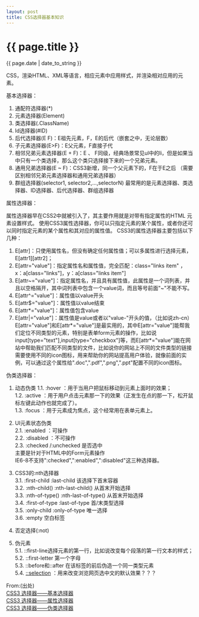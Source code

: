 ```yaml
---
layout: post
title: CSS选择器基本知识
---
```


{{ page.title }}
================
<p class="meta">{{ page.date | date_to_string }}</p>



CSS，渲染HTML、XML等语言，相应元素中应用样式，并渲染相对应用的元素。

基本选择器：
	
1. 通配符选择器(*)
2. 元素选择器(Element)
3. 类选择器(.ClassName)
4. Id选择器(#ID)
5. 后代选择器(E F)：E祖先元素，F，E的后代（嵌套之中，无论层数）
6. 子元素选择器(E>F)：E父元素，F直接子代
7. 相邻兄弟元素选择器(E + F)：E 、 F同级，经典场景常见ul中的li，但是如果当中只有一个类选择，那么这个类只选择接下来的一个兄弟元素。
8. 通用兄弟选择器(E ~ F)：CSS3新增，同一个父元素下的，F在于E之后
（需要区别相邻兄弟元素选择器和通用兄弟选择器）
9. 群组选择器(selector1, selector2,…,selectorN)
最常用的是元素选择器、类选择器、ID选择器、后代选择器、群组选择器

属性选择器：
	
属性选择器早在CSS2中就被引入了，其主要作用就是对带有指定属性的HTML 元素设置样式。
使用CSS3属性选择器，你可以只指定元素的某个属性，或者你还可以同时指定元素的某个属性和其对应的属性值。
CSS3的属性选择器主要包括以下几种：
1. E[attr]：只使用属性名，但没有确定任何属性值；可以多属性进行选择元素，E[attr1][attr2]；
2. E[attr="value"]：指定属性名和属性值，完全匹配：class="links item" ，x：a[class="links"]，y：a[class="links item"]
3. E[attr~="value"]：指定属性名，并且具有属性值，此属性是一个词列表，并且以空格隔开，其中词列表中包含一个value词，而且等号前面"~"不能不写。
4. E[attr^="value"]：属性值以value开头
5. E[attr$="value"]：属性值以value结束
6. E[attr*="value"]：属性值包含value
7. E[attr|="value"]：属性值是value或者以"value-"开头的值，（比如说zh-cn）
E[attr="value"]和E[attr*="value"]是最实用的，其中E[attr="value"]能帮我们定位不同类型的元素，特别是表单form元素的操作，比如说input[type="text"],input[type="checkbox"]等，而E[attr*="value"]能在网站中帮助我们匹配不同类型的文件，比如说你的网站上不同的文件类型的链接需要使用不同的icon图标，用来帮助你的网站提高用户体验，就像前面的实例，可以通过这个属性给".doc",".pdf",".png",".ppt"配置不同的icon图标。


伪类选择器：
1. 动态伪类
	1.1. :hover ：用于当用户把鼠标移动到元素上面时的效果；      
	1.2. :active ：用于用户点击元素那一下的效果（正发生在点的那一下，松开鼠标左键此动作也就完成了）。      
	1.3. :focus ：用于元素成为焦点，这个经常用在表单元素上。      

2. UI元素状态伪类    
	2.1. :enabled ：可操作      
	2.2. :disabled ：不可操作     
	2.3. :checked /:unchecked 是否选中    
	主要是针对于HTML中的Form元素操作     
	IE6-8不支持":checked",":enabled",":disabled"这三种选择器。   

3. CSS3的:nth选择器    
	3.1. :first-child  :last-child 		该选择下首末容器      
	3.2. :nth-child()  :nth-last-child() 从首末开始选择     
	3.3. :nth-of-type()	:nth-last-of-type()  从首末开始选择     
	3.4. :first-of-type	:last-of-type 	首/末类型选择      
	3.5. :only-child	:only-of-type  唯一选择    
	3.6. :empty 空白标签


4. 否定选择(:not)    

5. 伪元素      
	5.1. ::first-line选择元素的第一行，比如说改变每个段落的第一行文本的样式；    
	5.2. ::first-letter 第一个字母      
	5.3. ::before和::after 在该标签的前后伪造一个同一类型元素     
	5.4. [::selection](http://www.w3cplus.com/content/css-selection) ：用来改变浏览网页选中文的默认效果？？？      


From:(出处)      
	[CSS3 选择器——基本选择器](https://www.w3cplus.com/css3/basic-selectors)     
	[CSS3 选择器——属性选择器](https://www.w3cplus.com/css3/attribute-selectors)     
	[CSS3 选择器——伪类选择器](https://www.w3cplus.com/css3/pseudo-class-selector)   
	
